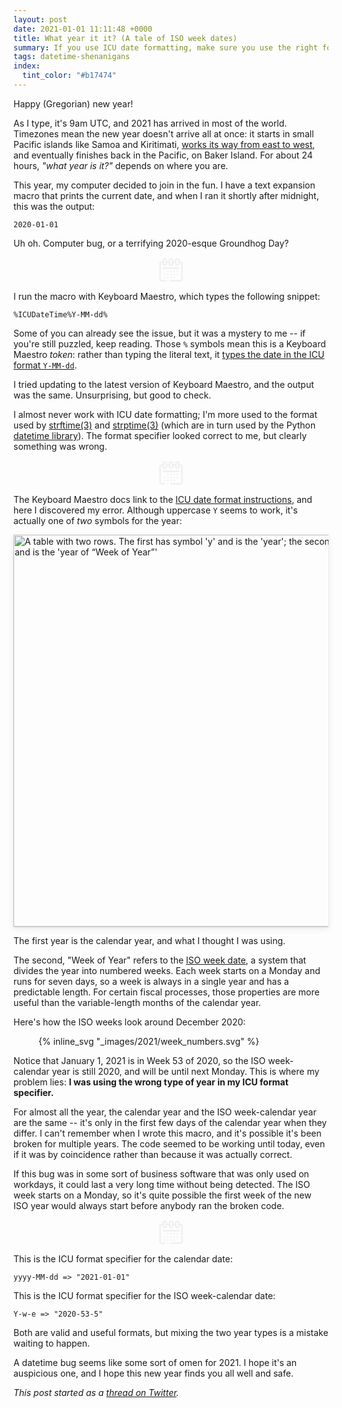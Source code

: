 ```yaml
---
layout: post
date: 2021-01-01 11:11:48 +0000
title: What year it it? (A tale of ISO week dates)
summary: If you use ICU date formatting, make sure you use the right format specifier for year.
tags: datetime-shenanigans
index:
  tint_color: "#b17474"
---
```


<style>
  hr {
    margin-left:  1em;
    margin-right: 1em;
  }
</style>

Happy (Gregorian) new year!

As I type, it's 9am UTC, and 2021 has arrived in most of the world.
Timezones mean the new year doesn't arrive all at once: it starts in small Pacific islands like Samoa and Kiritimati, [works its way from east to west][timezones], and eventually finishes back in the Pacific, on Baker Island.
For about 24 hours, *"what year is it?"* depends on where you are.

This year, my computer decided to join in the fun.
I have a text expansion macro that prints the current date, and when I ran it shortly after midnight, this was the output:

```
2020-01-01
```

Uh oh.
Computer bug, or a terrifying 2020-esque Groundhog Day?

[timezones]: https://www.timeanddate.com/counters/firstnewyear.html



<center class="separator">
  <!-- https://thenounproject.com/search/?q=calendar&i=3669219 -->
  <svg height='40px' width='40px' fill="#f0f0f0" xmlns:svg="http://www.w3.org/2000/svg" xmlns="http://www.w3.org/2000/svg" viewBox="0 0 16.933333 16.933333" version="1.1" x="0px" y="0px">
    <g transform="translate(0,-280.06669)"><path style="color:#f0f0f0;font-style:normal;font-variant:normal;font-weight:normal;font-stretch:normal;font-size:medium;line-height:normal;font-family:sans-serif;font-variant-ligatures:normal;font-variant-position:normal;font-variant-caps:normal;font-variant-numeric:normal;font-variant-alternates:normal;font-feature-settings:normal;text-indent:0;text-align:start;text-decoration:none;text-decoration-line:none;text-decoration-style:solid;text-decoration-color:#000000;letter-spacing:normal;word-spacing:normal;text-transform:none;writing-mode:lr-tb;direction:ltr;text-orientation:mixed;dominant-baseline:auto;baseline-shift:baseline;text-anchor:start;white-space:normal;shape-padding:0;clip-rule:nonzero;display:inline;overflow:visible;visibility:visible;opacity:1;isolation:auto;mix-blend-mode:normal;color-interpolation:sRGB;color-interpolation-filters:linearRGB;solid-color:#000000;solid-opacity:1;vector-effect:none;fill:#f0f0f0;fill-opacity:1;fill-rule:evenodd;stroke:none;stroke-width:3.99999976;stroke-linecap:round;stroke-linejoin:round;stroke-miterlimit:4;stroke-dasharray:none;stroke-dashoffset:8;stroke-opacity:1;paint-order:stroke fill markers;color-rendering:auto;image-rendering:auto;shape-rendering:auto;text-rendering:auto;enable-background:accumulate"
      d="M 15.996094 2 C 12.706681 2 10.001953 4.7106393 10.001953 8 L 10.001953 10
      L 8 10 C 4.7105924 10 2 12.710602 2 16 L 2 56 C 2 59.289398 4.7105924 62 8 62 L 15.996094 62 A 2.0001999 2.0001999 0 1 0 15.996094 58 L 8 58 C 6.8574465 58 6 57.142551 6 56 L 6 16 C 6 14.857449 6.8574465 14 8 14 L 10.001953 14 L 10.001953 16.001953 C 10.001953 19.291352 12.706704 21.996094 15.996094 21.996094 C 19.285484 21.996094 21.998047 19.291352 21.998047 16.001953 L 21.998047 14.001953 L 25.998047 14.001953 L 25.998047 16.001953 C 25.998047 19.291352 28.710609 21.996094 32 21.996094 C 35.28939 21.996094 38.001953 19.291352 38.001953 16.001953 L 38.001953 14.001953 L 42.003906 14.001953 L 42.003906 16.001953 C 42.003906 19.291352 44.706703 21.996094 47.996094 21.996094 C 51.285481 21.996094 53.998047 19.291389 53.998047 16.001953 L 53.998047 14 L 56 14 C 57.142555 14 58 14.857449 58 16 L 58 56 C 58 57.142551 57.142555 58 56 58 L 32 58 A 2.0001999 2.0001999 0 1 0 32 62 L 56 62 C 59.28941 62 62 59.289398 62 56 L 62 16 C 62 12.710602 59.28941 10 56 10 L 53.998047 10 L 53.998047 8 C 53.998047 4.7106393 51.285504 2 47.996094 2 C 44.70668 2 42.003906 4.7106393 42.003906 8 L 42.003906 10.001953 L 38.001953 10.001953 L 38.001953 8 C 38.001953 4.7106393 35.289413 2 32 2 C 28.710587 2 25.998047 4.7106393 25.998047 8 L 25.998047 10.001953 L 21.998047 10.001953 L 21.998047 8 C 21.998047 4.7106393 19.285507 2 15.996094 2 z M 15.996094 6 C 17.13868 6 17.996094 6.8574488 17.996094 8 L 17.996094 16.001953 C 17.996094 17.14458 17.138703 18.003906 15.996094 18.003906 C 14.853484 18.003906 14.003906 17.14458 14.003906 16.001953 L 14.003906 8 C 14.003906 6.8574488 14.853507 6 15.996094 6 z M 32 6 C 33.142586 6 34.001953 6.8574488 34.001953 8 L 34.001953 16.001953 C 34.001953 17.14458 33.142609 18.003906 32 18.003906 C 30.85739 18.003906 30 17.14458 30 16.001953 L 30 8 C 30 6.8574488 30.857413 6 32 6 z M 47.996094 6 C 49.138675 6 49.998047 6.8574488 49.998047 8 L 49.998047 16.001953 C 49.998047 17.14458 49.138698 18.003906 47.996094 18.003906 C 46.853482 18.003906 45.996094 17.14458 45.996094 16.001953 L 45.996094 8 C 45.996094 6.8574488 46.853505 6 47.996094 6 z M 12.003906 25.998047 A 2.000504 2.000504 0 0 0 12.003906 29.998047 L 51.998047 29.998047 A 2.000504 2.000504 0 1 0 51.998047 25.998047 L 12.003906 25.998047 z M 24 34 A 1.9999999 1.9999999 0 0 0 22 36 A 1.9999999 1.9999999 0 0 0 24 38 A 1.9999999 1.9999999 0 0 0 26 36 A 1.9999999 1.9999999 0 0 0 24 34 z M 32 34 A 1.9999999 1.9999999 0 0 0 30 36 A 1.9999999 1.9999999 0 0 0 32 38 A 1.9999999 1.9999999 0 0 0 34 36 A 1.9999999 1.9999999 0 0 0 32 34 z M 40 34 A 1.9999999 1.9999999 0 0 0 38 36 A 1.9999999 1.9999999 0 0 0 40 38 A 1.9999999 1.9999999 0 0 0 42 36
      A 1.9999999 1.9999999 0 0 0 40 34 z M 48 34 A 1.9999999 1.9999999 0 0 0 46 36 A 1.9999999 1.9999999 0 0 0 48 38 A 1.9999999 1.9999999 0 0 0 50 36 A 1.9999999 1.9999999 0 0 0 48 34 z M 16 42 A 1.9999999 1.9999999 0 0 0 14 44 A 1.9999999 1.9999999 0 0 0 16 46 A 1.9999999 1.9999999 0 0 0 18 44 A 1.9999999 1.9999999 0 0 0 16 42 z M 24 42 A 1.9999999 1.9999999 0 0 0 22 44 A 1.9999999 1.9999999 0 0 0 24 46 A 1.9999999 1.9999999 0 0 0 26 44 A 1.9999999 1.9999999 0 0 0 24 42 z M 32 42 A 1.9999999 1.9999999 0 0 0 30 44 A 1.9999999 1.9999999 0 0 0 32 46 A 1.9999999 1.9999999 0 0 0 34 44 A 1.9999999 1.9999999 0 0 0 32 42 z M 40 42 A 1.9999999 1.9999999 0 0 0 38 44 A 1.9999999 1.9999999 0 0 0 40 46 A 1.9999999 1.9999999 0 0 0 42 44 A 1.9999999 1.9999999 0 0 0 40 42 z M 48 42 A 1.9999999 1.9999999 0 0 0 46 44 A 1.9999999 1.9999999 0 0 0 48 46 A 1.9999999 1.9999999 0 0 0 50 44 A 1.9999999 1.9999999 0 0 0 48 42 z M 16 50 A 1.9999999 1.9999999 0 0 0 14 52 A 1.9999999 1.9999999 0 0 0 16 54 A 1.9999999 1.9999999 0 0 0 18 52 A 1.9999999 1.9999999 0 0 0 16 50 z M 24 50 A 1.9999999 1.9999999 0 0 0 22 52 A 1.9999999 1.9999999 0 0 0 24 54 A 1.9999999 1.9999999 0 0 0 26 52 A 1.9999999 1.9999999 0 0 0 24 50 z M 32 50 A 1.9999999 1.9999999 0 0 0 30 52 A 1.9999999 1.9999999 0 0 0 32 54 A 1.9999999 1.9999999 0 0 0 34 52 A 1.9999999 1.9999999 0 0 0 32 50 z M 40 50 A 1.9999999 1.9999999 0 0 0 38 52 A 1.9999999 1.9999999 0 0 0 40 54 A 1.9999999 1.9999999 0 0 0 42 52 A 1.9999999 1.9999999 0 0 0 40 50 z M 24 58 A 1.9999999 1.9999999 0 0 0 22 60 A 1.9999999 1.9999999 0 0 0 24 62 A 1.9999999 1.9999999 0 0 0 26 60 A 1.9999999 1.9999999 0 0 0 24 58 z " transform="matrix(0.26458333,0,0,0.26458333,0,280.06669)">
  </path>
</g>
</svg>
</center>



I run the macro with Keyboard Maestro, which types the following snippet:

```
%ICUDateTime%Y-MM-dd%
```

Some of you can already see the issue, but it was a mystery to me -- if you're still puzzled, keep reading.
Those `%` symbols mean this is a Keyboard Maestro *token*: rather than typing the literal text, it [types the date in the ICU format `Y-MM-dd`][kmaestro].

I tried updating to the latest version of Keyboard Maestro, and the output was the same.
Unsurprising, but good to check.

I almost never work with ICU date formatting; I'm more used to the format used by [strftime(3)][strftime] and [strptime(3)][strptime] (which are in turn used by the Python [datetime library][datetime]).
The format specifier looked correct to me, but clearly something was wrong.

[kmaestro]: https://wiki.keyboardmaestro.com/token/ICUDateTime
[strftime]: https://linux.die.net/man/3/strftime
[strptime]: https://linux.die.net/man/3/strptime
[datetime]: https://docs.python.org/3/library/datetime.html



<center class="separator">
  <!-- https://thenounproject.com/search/?q=calendar&i=3669219 -->
  <svg height='40px' width='40px' fill="#f0f0f0" xmlns:svg="http://www.w3.org/2000/svg" xmlns="http://www.w3.org/2000/svg" viewBox="0 0 16.933333 16.933333" version="1.1" x="0px" y="0px">
    <g transform="translate(0,-280.06669)"><path style="color:#f0f0f0;font-style:normal;font-variant:normal;font-weight:normal;font-stretch:normal;font-size:medium;line-height:normal;font-family:sans-serif;font-variant-ligatures:normal;font-variant-position:normal;font-variant-caps:normal;font-variant-numeric:normal;font-variant-alternates:normal;font-feature-settings:normal;text-indent:0;text-align:start;text-decoration:none;text-decoration-line:none;text-decoration-style:solid;text-decoration-color:#000000;letter-spacing:normal;word-spacing:normal;text-transform:none;writing-mode:lr-tb;direction:ltr;text-orientation:mixed;dominant-baseline:auto;baseline-shift:baseline;text-anchor:start;white-space:normal;shape-padding:0;clip-rule:nonzero;display:inline;overflow:visible;visibility:visible;opacity:1;isolation:auto;mix-blend-mode:normal;color-interpolation:sRGB;color-interpolation-filters:linearRGB;solid-color:#000000;solid-opacity:1;vector-effect:none;fill:#f0f0f0;fill-opacity:1;fill-rule:evenodd;stroke:none;stroke-width:3.99999976;stroke-linecap:round;stroke-linejoin:round;stroke-miterlimit:4;stroke-dasharray:none;stroke-dashoffset:8;stroke-opacity:1;paint-order:stroke fill markers;color-rendering:auto;image-rendering:auto;shape-rendering:auto;text-rendering:auto;enable-background:accumulate"
      d="M 15.996094 2 C 12.706681 2 10.001953 4.7106393 10.001953 8 L 10.001953 10
      L 8 10 C 4.7105924 10 2 12.710602 2 16 L 2 56 C 2 59.289398 4.7105924 62 8 62 L 15.996094 62 A 2.0001999 2.0001999 0 1 0 15.996094 58 L 8 58 C 6.8574465 58 6 57.142551 6 56 L 6 16 C 6 14.857449 6.8574465 14 8 14 L 10.001953 14 L 10.001953 16.001953 C 10.001953 19.291352 12.706704 21.996094 15.996094 21.996094 C 19.285484 21.996094 21.998047 19.291352 21.998047 16.001953 L 21.998047 14.001953 L 25.998047 14.001953 L 25.998047 16.001953 C 25.998047 19.291352 28.710609 21.996094 32 21.996094 C 35.28939 21.996094 38.001953 19.291352 38.001953 16.001953 L 38.001953 14.001953 L 42.003906 14.001953 L 42.003906 16.001953 C 42.003906 19.291352 44.706703 21.996094 47.996094 21.996094 C 51.285481 21.996094 53.998047 19.291389 53.998047 16.001953 L 53.998047 14 L 56 14 C 57.142555 14 58 14.857449 58 16 L 58 56 C 58 57.142551 57.142555 58 56 58 L 32 58 A 2.0001999 2.0001999 0 1 0 32 62 L 56 62 C 59.28941 62 62 59.289398 62 56 L 62 16 C 62 12.710602 59.28941 10 56 10 L 53.998047 10 L 53.998047 8 C 53.998047 4.7106393 51.285504 2 47.996094 2 C 44.70668 2 42.003906 4.7106393 42.003906 8 L 42.003906 10.001953 L 38.001953 10.001953 L 38.001953 8 C 38.001953 4.7106393 35.289413 2 32 2 C 28.710587 2 25.998047 4.7106393 25.998047 8 L 25.998047 10.001953 L 21.998047 10.001953 L 21.998047 8 C 21.998047 4.7106393 19.285507 2 15.996094 2 z M 15.996094 6 C 17.13868 6 17.996094 6.8574488 17.996094 8 L 17.996094 16.001953 C 17.996094 17.14458 17.138703 18.003906 15.996094 18.003906 C 14.853484 18.003906 14.003906 17.14458 14.003906 16.001953 L 14.003906 8 C 14.003906 6.8574488 14.853507 6 15.996094 6 z M 32 6 C 33.142586 6 34.001953 6.8574488 34.001953 8 L 34.001953 16.001953 C 34.001953 17.14458 33.142609 18.003906 32 18.003906 C 30.85739 18.003906 30 17.14458 30 16.001953 L 30 8 C 30 6.8574488 30.857413 6 32 6 z M 47.996094 6 C 49.138675 6 49.998047 6.8574488 49.998047 8 L 49.998047 16.001953 C 49.998047 17.14458 49.138698 18.003906 47.996094 18.003906 C 46.853482 18.003906 45.996094 17.14458 45.996094 16.001953 L 45.996094 8 C 45.996094 6.8574488 46.853505 6 47.996094 6 z M 12.003906 25.998047 A 2.000504 2.000504 0 0 0 12.003906 29.998047 L 51.998047 29.998047 A 2.000504 2.000504 0 1 0 51.998047 25.998047 L 12.003906 25.998047 z M 24 34 A 1.9999999 1.9999999 0 0 0 22 36 A 1.9999999 1.9999999 0 0 0 24 38 A 1.9999999 1.9999999 0 0 0 26 36 A 1.9999999 1.9999999 0 0 0 24 34 z M 32 34 A 1.9999999 1.9999999 0 0 0 30 36 A 1.9999999 1.9999999 0 0 0 32 38 A 1.9999999 1.9999999 0 0 0 34 36 A 1.9999999 1.9999999 0 0 0 32 34 z M 40 34 A 1.9999999 1.9999999 0 0 0 38 36 A 1.9999999 1.9999999 0 0 0 40 38 A 1.9999999 1.9999999 0 0 0 42 36
      A 1.9999999 1.9999999 0 0 0 40 34 z M 48 34 A 1.9999999 1.9999999 0 0 0 46 36 A 1.9999999 1.9999999 0 0 0 48 38 A 1.9999999 1.9999999 0 0 0 50 36 A 1.9999999 1.9999999 0 0 0 48 34 z M 16 42 A 1.9999999 1.9999999 0 0 0 14 44 A 1.9999999 1.9999999 0 0 0 16 46 A 1.9999999 1.9999999 0 0 0 18 44 A 1.9999999 1.9999999 0 0 0 16 42 z M 24 42 A 1.9999999 1.9999999 0 0 0 22 44 A 1.9999999 1.9999999 0 0 0 24 46 A 1.9999999 1.9999999 0 0 0 26 44 A 1.9999999 1.9999999 0 0 0 24 42 z M 32 42 A 1.9999999 1.9999999 0 0 0 30 44 A 1.9999999 1.9999999 0 0 0 32 46 A 1.9999999 1.9999999 0 0 0 34 44 A 1.9999999 1.9999999 0 0 0 32 42 z M 40 42 A 1.9999999 1.9999999 0 0 0 38 44 A 1.9999999 1.9999999 0 0 0 40 46 A 1.9999999 1.9999999 0 0 0 42 44 A 1.9999999 1.9999999 0 0 0 40 42 z M 48 42 A 1.9999999 1.9999999 0 0 0 46 44 A 1.9999999 1.9999999 0 0 0 48 46 A 1.9999999 1.9999999 0 0 0 50 44 A 1.9999999 1.9999999 0 0 0 48 42 z M 16 50 A 1.9999999 1.9999999 0 0 0 14 52 A 1.9999999 1.9999999 0 0 0 16 54 A 1.9999999 1.9999999 0 0 0 18 52 A 1.9999999 1.9999999 0 0 0 16 50 z M 24 50 A 1.9999999 1.9999999 0 0 0 22 52 A 1.9999999 1.9999999 0 0 0 24 54 A 1.9999999 1.9999999 0 0 0 26 52 A 1.9999999 1.9999999 0 0 0 24 50 z M 32 50 A 1.9999999 1.9999999 0 0 0 30 52 A 1.9999999 1.9999999 0 0 0 32 54 A 1.9999999 1.9999999 0 0 0 34 52 A 1.9999999 1.9999999 0 0 0 32 50 z M 40 50 A 1.9999999 1.9999999 0 0 0 38 52 A 1.9999999 1.9999999 0 0 0 40 54 A 1.9999999 1.9999999 0 0 0 42 52 A 1.9999999 1.9999999 0 0 0 40 50 z M 24 58 A 1.9999999 1.9999999 0 0 0 22 60 A 1.9999999 1.9999999 0 0 0 24 62 A 1.9999999 1.9999999 0 0 0 26 60 A 1.9999999 1.9999999 0 0 0 24 58 z " transform="matrix(0.26458333,0,0,0.26458333,0,280.06669)">
  </path>
</g>
</svg>
</center>



The Keyboard Maestro docs link to the [ICU date format instructions](https://unicode-org.github.io/icu/userguide/format_parse/datetime/#date-field-symbol-table), and here I discovered my error.
Although uppercase `Y` seems to work, it's actually one of *two* symbols for the year:

<img src="/images/2021/icu_symbols_1x.png" srcset="/images/2021/icu_symbols_1x.png 1x, /images/2021/icu_symbols_2x.png 2x" alt="A table with two rows. The first has symbol 'y' and is the 'year'; the second had symbol 'Y' and is the 'year of “Week of Year”'" style="width: 627px; box-shadow: 0 1px 2px rgba(0,0,0,0.12),0 3px 10px rgba(0,0,0,0.08)">

The first year is the calendar year, and what I thought I was using.

The second, "Week of Year" refers to the [ISO week date](https://en.wikipedia.org/wiki/ISO_week_date), a system that divides the year into numbered weeks.
Each week starts on a Monday and runs for seven days, so a week is always in a single year and has a predictable length.
For certain fiscal processes, those properties are more useful than the variable-length months of the calendar year.

Here's how the ISO weeks look around December 2020:

<figure style="max-width: 500px;">
{% inline_svg "_images/2021/week_numbers.svg" %}
</figure>

Notice that January 1, 2021 is in Week 53 of 2020, so the ISO week-calendar year is still 2020, and will be until next Monday.
This is where my problem lies: **I was using the wrong type of year in my ICU format specifier.**

For almost all the year, the calendar year and the ISO week-calendar year are the same -- it's only in the first few days of the calendar year when they differ.
I can't remember when I wrote this macro, and it's possible it's been broken for multiple years.
The code seemed to be working until today, even if it was by coincidence rather than because it was actually correct.

If this bug was in some sort of business software that was only used on workdays, it could last a very long time without being detected.
The ISO week starts on a Monday, so it's quite possible the first week of the new ISO year would always start before anybody ran the broken code.



<center class="separator">
  <!-- https://thenounproject.com/search/?q=calendar&i=3669219 -->
  <svg height='40px' width='40px' fill="#f0f0f0" xmlns:svg="http://www.w3.org/2000/svg" xmlns="http://www.w3.org/2000/svg" viewBox="0 0 16.933333 16.933333" version="1.1" x="0px" y="0px">
    <g transform="translate(0,-280.06669)"><path style="color:#f0f0f0;font-style:normal;font-variant:normal;font-weight:normal;font-stretch:normal;font-size:medium;line-height:normal;font-family:sans-serif;font-variant-ligatures:normal;font-variant-position:normal;font-variant-caps:normal;font-variant-numeric:normal;font-variant-alternates:normal;font-feature-settings:normal;text-indent:0;text-align:start;text-decoration:none;text-decoration-line:none;text-decoration-style:solid;text-decoration-color:#000000;letter-spacing:normal;word-spacing:normal;text-transform:none;writing-mode:lr-tb;direction:ltr;text-orientation:mixed;dominant-baseline:auto;baseline-shift:baseline;text-anchor:start;white-space:normal;shape-padding:0;clip-rule:nonzero;display:inline;overflow:visible;visibility:visible;opacity:1;isolation:auto;mix-blend-mode:normal;color-interpolation:sRGB;color-interpolation-filters:linearRGB;solid-color:#000000;solid-opacity:1;vector-effect:none;fill:#f0f0f0;fill-opacity:1;fill-rule:evenodd;stroke:none;stroke-width:3.99999976;stroke-linecap:round;stroke-linejoin:round;stroke-miterlimit:4;stroke-dasharray:none;stroke-dashoffset:8;stroke-opacity:1;paint-order:stroke fill markers;color-rendering:auto;image-rendering:auto;shape-rendering:auto;text-rendering:auto;enable-background:accumulate"
      d="M 15.996094 2 C 12.706681 2 10.001953 4.7106393 10.001953 8 L 10.001953 10
      L 8 10 C 4.7105924 10 2 12.710602 2 16 L 2 56 C 2 59.289398 4.7105924 62 8 62 L 15.996094 62 A 2.0001999 2.0001999 0 1 0 15.996094 58 L 8 58 C 6.8574465 58 6 57.142551 6 56 L 6 16 C 6 14.857449 6.8574465 14 8 14 L 10.001953 14 L 10.001953 16.001953 C 10.001953 19.291352 12.706704 21.996094 15.996094 21.996094 C 19.285484 21.996094 21.998047 19.291352 21.998047 16.001953 L 21.998047 14.001953 L 25.998047 14.001953 L 25.998047 16.001953 C 25.998047 19.291352 28.710609 21.996094 32 21.996094 C 35.28939 21.996094 38.001953 19.291352 38.001953 16.001953 L 38.001953 14.001953 L 42.003906 14.001953 L 42.003906 16.001953 C 42.003906 19.291352 44.706703 21.996094 47.996094 21.996094 C 51.285481 21.996094 53.998047 19.291389 53.998047 16.001953 L 53.998047 14 L 56 14 C 57.142555 14 58 14.857449 58 16 L 58 56 C 58 57.142551 57.142555 58 56 58 L 32 58 A 2.0001999 2.0001999 0 1 0 32 62 L 56 62 C 59.28941 62 62 59.289398 62 56 L 62 16 C 62 12.710602 59.28941 10 56 10 L 53.998047 10 L 53.998047 8 C 53.998047 4.7106393 51.285504 2 47.996094 2 C 44.70668 2 42.003906 4.7106393 42.003906 8 L 42.003906 10.001953 L 38.001953 10.001953 L 38.001953 8 C 38.001953 4.7106393 35.289413 2 32 2 C 28.710587 2 25.998047 4.7106393 25.998047 8 L 25.998047 10.001953 L 21.998047 10.001953 L 21.998047 8 C 21.998047 4.7106393 19.285507 2 15.996094 2 z M 15.996094 6 C 17.13868 6 17.996094 6.8574488 17.996094 8 L 17.996094 16.001953 C 17.996094 17.14458 17.138703 18.003906 15.996094 18.003906 C 14.853484 18.003906 14.003906 17.14458 14.003906 16.001953 L 14.003906 8 C 14.003906 6.8574488 14.853507 6 15.996094 6 z M 32 6 C 33.142586 6 34.001953 6.8574488 34.001953 8 L 34.001953 16.001953 C 34.001953 17.14458 33.142609 18.003906 32 18.003906 C 30.85739 18.003906 30 17.14458 30 16.001953 L 30 8 C 30 6.8574488 30.857413 6 32 6 z M 47.996094 6 C 49.138675 6 49.998047 6.8574488 49.998047 8 L 49.998047 16.001953 C 49.998047 17.14458 49.138698 18.003906 47.996094 18.003906 C 46.853482 18.003906 45.996094 17.14458 45.996094 16.001953 L 45.996094 8 C 45.996094 6.8574488 46.853505 6 47.996094 6 z M 12.003906 25.998047 A 2.000504 2.000504 0 0 0 12.003906 29.998047 L 51.998047 29.998047 A 2.000504 2.000504 0 1 0 51.998047 25.998047 L 12.003906 25.998047 z M 24 34 A 1.9999999 1.9999999 0 0 0 22 36 A 1.9999999 1.9999999 0 0 0 24 38 A 1.9999999 1.9999999 0 0 0 26 36 A 1.9999999 1.9999999 0 0 0 24 34 z M 32 34 A 1.9999999 1.9999999 0 0 0 30 36 A 1.9999999 1.9999999 0 0 0 32 38 A 1.9999999 1.9999999 0 0 0 34 36 A 1.9999999 1.9999999 0 0 0 32 34 z M 40 34 A 1.9999999 1.9999999 0 0 0 38 36 A 1.9999999 1.9999999 0 0 0 40 38 A 1.9999999 1.9999999 0 0 0 42 36
      A 1.9999999 1.9999999 0 0 0 40 34 z M 48 34 A 1.9999999 1.9999999 0 0 0 46 36 A 1.9999999 1.9999999 0 0 0 48 38 A 1.9999999 1.9999999 0 0 0 50 36 A 1.9999999 1.9999999 0 0 0 48 34 z M 16 42 A 1.9999999 1.9999999 0 0 0 14 44 A 1.9999999 1.9999999 0 0 0 16 46 A 1.9999999 1.9999999 0 0 0 18 44 A 1.9999999 1.9999999 0 0 0 16 42 z M 24 42 A 1.9999999 1.9999999 0 0 0 22 44 A 1.9999999 1.9999999 0 0 0 24 46 A 1.9999999 1.9999999 0 0 0 26 44 A 1.9999999 1.9999999 0 0 0 24 42 z M 32 42 A 1.9999999 1.9999999 0 0 0 30 44 A 1.9999999 1.9999999 0 0 0 32 46 A 1.9999999 1.9999999 0 0 0 34 44 A 1.9999999 1.9999999 0 0 0 32 42 z M 40 42 A 1.9999999 1.9999999 0 0 0 38 44 A 1.9999999 1.9999999 0 0 0 40 46 A 1.9999999 1.9999999 0 0 0 42 44 A 1.9999999 1.9999999 0 0 0 40 42 z M 48 42 A 1.9999999 1.9999999 0 0 0 46 44 A 1.9999999 1.9999999 0 0 0 48 46 A 1.9999999 1.9999999 0 0 0 50 44 A 1.9999999 1.9999999 0 0 0 48 42 z M 16 50 A 1.9999999 1.9999999 0 0 0 14 52 A 1.9999999 1.9999999 0 0 0 16 54 A 1.9999999 1.9999999 0 0 0 18 52 A 1.9999999 1.9999999 0 0 0 16 50 z M 24 50 A 1.9999999 1.9999999 0 0 0 22 52 A 1.9999999 1.9999999 0 0 0 24 54 A 1.9999999 1.9999999 0 0 0 26 52 A 1.9999999 1.9999999 0 0 0 24 50 z M 32 50 A 1.9999999 1.9999999 0 0 0 30 52 A 1.9999999 1.9999999 0 0 0 32 54 A 1.9999999 1.9999999 0 0 0 34 52 A 1.9999999 1.9999999 0 0 0 32 50 z M 40 50 A 1.9999999 1.9999999 0 0 0 38 52 A 1.9999999 1.9999999 0 0 0 40 54 A 1.9999999 1.9999999 0 0 0 42 52 A 1.9999999 1.9999999 0 0 0 40 50 z M 24 58 A 1.9999999 1.9999999 0 0 0 22 60 A 1.9999999 1.9999999 0 0 0 24 62 A 1.9999999 1.9999999 0 0 0 26 60 A 1.9999999 1.9999999 0 0 0 24 58 z " transform="matrix(0.26458333,0,0,0.26458333,0,280.06669)">
  </path>
</g>
</svg>
</center>



This is the ICU format specifier for the calendar date:

```
yyyy-MM-dd => "2021-01-01"
```

This is the ICU format specifier for the ISO week-calendar date:

```
Y-w-e => "2020-53-5"
```

Both are valid and useful formats, but mixing the two year types is a mistake waiting to happen.

A datetime bug seems like some sort of omen for 2021.
I hope it's an auspicious one, and I hope this new year finds you all well and safe.

*This post started as a [thread on Twitter](https://twitter.com/alexwlchan/status/1344809737322377221).*
